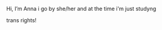 Hi, I’m Anna
i go by she/her and at the time i'm just studyng

trans rights!

<!---
anna-katheriine/anna-katheriine is a ✨ special ✨ repository because its `README.md` (this file) appears on your GitHub profile.
You can click the Preview link to take a look at your changes.
--->
